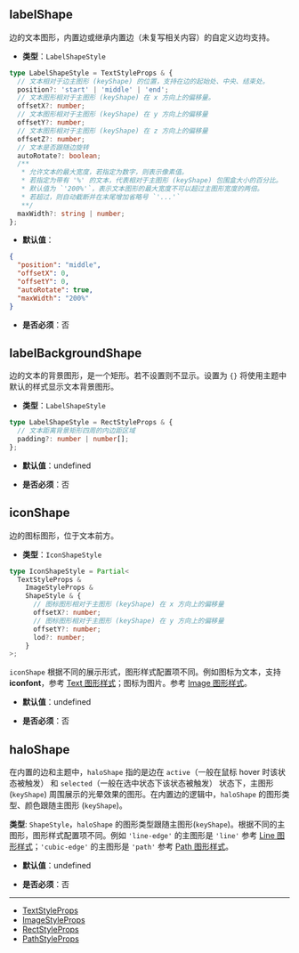 ## labelShape

边的文本图形，内置边或继承内置边（未复写相关内容）的自定义边均支持。

- **类型**：`LabelShapeStyle`

```ts
type LabelShapeStyle = TextStyleProps & {
  // 文本相对于边主图形 (keyShape) 的位置，支持在边的起始处、中央、结束处。
  position?: 'start' | 'middle' | 'end';
  // 文本图形相对于主图形 (keyShape) 在 x 方向上的偏移量。
  offsetX?: number;
  // 文本图形相对于主图形 (keyShape) 在 y 方向上的偏移量
  offsetY?: number;
  // 文本图形相对于主图形 (keyShape) 在 z 方向上的偏移量
  offsetZ?: number;
  // 文本是否跟随边旋转
  autoRotate?: boolean;
  /**
   * 允许文本的最大宽度，若指定为数字，则表示像素值。
   * 若指定为带有 '%' 的文本，代表相对于主图形 (keyShape) 包围盒大小的百分比。
   * 默认值为 `'200%'`，表示文本图形的最大宽度不可以超过主图形宽度的两倍。
   * 若超过，则自动截断并在末尾增加省略号 `'...'`
   **/
  maxWidth?: string | number;
};
```

- **默认值**：

```json
{
  "position": "middle",
  "offsetX": 0,
  "offsetY": 0,
  "autoRotate": true,
  "maxWidth": "200%"
}
```

- **是否必须**：否

## labelBackgroundShape

边的文本的背景图形，是一个矩形。若不设置则不显示。设置为 `{}` 将使用主题中默认的样式显示文本背景图形。

- **类型**：`LabelShapeStyle`

```ts
type LabelShapeStyle = RectStyleProps & {
  // 文本距离背景矩形四周的内边距区域
  padding?: number | number[];
};
```

- **默认值**：undefined

- **是否必须**：否

## iconShape

边的图标图形，位于文本前方。

- **类型**：`IconShapeStyle`

```ts
type IconShapeStyle = Partial<
  TextStyleProps &
    ImageStyleProps &
    ShapeStyle & {
      // 图标图形相对于主图形 (keyShape) 在 x 方向上的偏移量
      offsetX?: number;
      // 图标图形相对于主图形 (keyShape) 在 y 方向上的偏移量
      offsetY?: number;
      lod?: number;
    }
>;
```

`iconShape` 根据不同的展示形式，图形样式配置项不同。例如图标为文本，支持 **iconfont**，参考 [Text 图形样式](../../shape/TextStyleProps.zh.md)；图标为图片。参考 [Image 图形样式](../../shape/ImageStyleProps.zh.md)。

- **默认值**：undefined

- **是否必须**：否

## haloShape

在内置的边和主题中，`haloShape` 指的是边在 `active`（一般在鼠标 hover 时该状态被触发） 和 `selected`（一般在选中状态下该状态被触发） 状态下，主图形 (`keyShape`) 周围展示的光晕效果的图形。在内置边的逻辑中，`haloShape` 的图形类型、颜色跟随主图形 (`keyShape`)。

**类型**: `ShapeStyle`，`haloShape` 的图形类型跟随主图形(`keyShape`)。根据不同的主图形，图形样式配置项不同。例如 `'line-edge'` 的主图形是 `'line'` 参考 [Line 图形样式](../shape/LineStyleProps.zh.md)；`'cubic-edge'` 的主图形是 `'path'` 参考 [Path 图形样式](../shape/PathStyleProps.zh.md)。

- **默认值**：undefined

- **是否必须**：否

---

- [TextStyleProps](../apis/shape/TextStyleProps.zh.md)
- [ImageStyleProps](../apis/shape/ImageStyleProps.zh.md)
- [RectStyleProps](../apis/shape/RectStyleProps.zh.md)
- [PathStyleProps](../apis/shape/PathStyleProps.zh.md)
